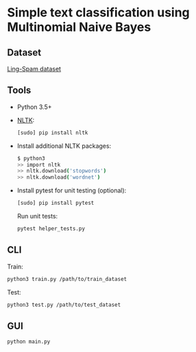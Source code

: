 # Simple text classification using Multinomial Naive Bayes

## Dataset

[Ling-Spam dataset](http://csmining.org/index.php/ling-spam-datasets.html)

## Tools

- Python 3.5+
- [NLTK](http://www.nltk.org/):

    ```sh
    [sudo] pip install nltk
    ```
- Install additional NLTK packages:

    ```sh
    $ python3
    >> import nltk
    >> nltk.download('stopwords')
    >> nltk.download('wordnet')
    ```
- Install pytest for unit testing (optional):
    ```sh
    [sudo] pip install pytest
    ```
    Run unit tests:
    ```sh
    pytest helper_tests.py
    ```

## CLI

Train:

```sh
python3 train.py /path/to/train_dataset
```

Test:

```sh
python3 test.py /path/to/test_dataset
```

## GUI

```sh
python main.py
```
